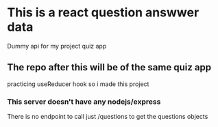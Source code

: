 # This is a react question answwer data

Dummy api for my project quiz app

## The repo after this will be of the same quiz app

practicing useReducer hook so i made this project

### This server doesn't have any nodejs/express

There is no endpoint to call just /questions to get the questions objects
